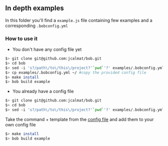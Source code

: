 ## In depth examples

In this folder you'll find a `example.js` file containing few examples and a corresponding `.bobconfig.yml`

### How to use it

* You don't have any config file yet

```bash
$> git clone git@github.com:jcalmat/bob.git
$> cd bob
$> sed -i 's?/path\/to\/this\/project?'`pwd`'?' examples/.bobconfig.yml
$> cp examples/.bobconfig.yml ~/ #copy the provided config file
$> make install
$> bob build example
```

* You already have a config file

```bash
$> git clone git@github.com:jcalmat/bob.git
$> cd bob
$> sed -i 's?/path\/to\/this\/project?'`pwd`'?' examples/.bobconfig.yml
```

Take the command + template from the [config file](.bobconfig.yml) and add them to your own config file

```bash
$> make install
$> bob build example
```
